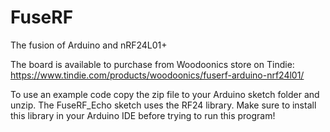 # FuseRF
The fusion of Arduino and nRF24L01+

The board is available to purchase from Woodoonics store on Tindie:
https://www.tindie.com/products/woodoonics/fuserf-arduino-nrf24l01/

To use an example code copy the zip file to your Arduino sketch folder and unzip.
The FuseRF_Echo sketch uses the RF24 library. Make sure to install this library in your Arduino IDE before trying to run this program!
